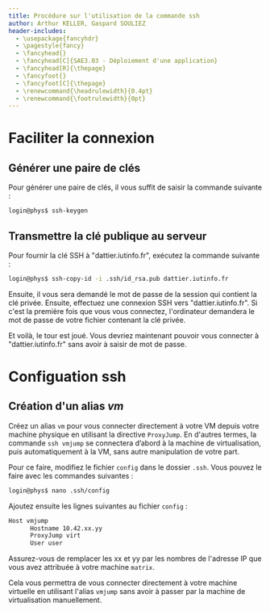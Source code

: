 ```yaml
---
title: Procédure sur l'utilisation de la commande ssh
author: Arthur KELLER, Gaspard SOULIEZ
header-includes: 
  - \usepackage{fancyhdr}
  - \pagestyle{fancy}
  - \fancyhead{}
  - \fancyhead[C]{SAE3.03 - Déploiement d'une application}
  - \fancyhead[R]{\thepage}
  - \fancyfoot{}
  - \fancyfoot[C]{\thepage}
  - \renewcommand{\headrulewidth}{0.4pt}
  - \renewcommand{\footrulewidth}{0pt}
---
```


# Faciliter la connexion
## Générer une paire de clés
Pour générer une paire de clés, il vous suffit de saisir la commande suivante :
```bash
login@phys$ ssh-keygen
```

## Transmettre la clé publique au serveur
Pour fournir la clé SSH à "dattier.iutinfo.fr", exécutez la commande suivante :     
```bash
login@phys$ ssh-copy-id -i .ssh/id_rsa.pub dattier.iutinfo.fr
```

Ensuite, il vous sera demandé le mot de passe de la session qui contient la clé privée. Ensuite, effectuez une connexion SSH vers "dattier.iutinfo.fr". Si c'est la première fois que vous vous connectez, l'ordinateur demandera le mot de passe de votre fichier contenant la clé privée.

Et voilà, le tour est joué. Vous devriez maintenant pouvoir vous connecter à "dattier.iutinfo.fr" sans avoir à saisir de mot de passe.

# Configuation ssh
## Création d'un alias *vm*

Créez un alias `vm` pour vous connecter directement à votre VM depuis votre machine physique en utilisant la directive `ProxyJump`. En d'autres termes, la commande `ssh vmjump` se connectera d’abord à la machine de virtualisation, puis automatiquement à la VM, sans autre manipulation de votre part.

Pour ce faire, modifiez le fichier `config` dans le dossier `.ssh`. Vous pouvez le faire avec les commandes suivantes :
```bash
login@phys$ nano .ssh/config
```

Ajoutez ensuite les lignes suivantes au fichier `config` :
```bash
Host vmjump
      Hostname 10.42.xx.yy
      ProxyJump virt
      User user
```

Assurez-vous de remplacer les xx et yy par les nombres de l'adresse IP que vous avez attribuée à votre machine `matrix`.

Cela vous permettra de vous connecter directement à votre machine virtuelle en utilisant l'alias `vmjump` sans avoir à passer par la machine de virtualisation manuellement.
